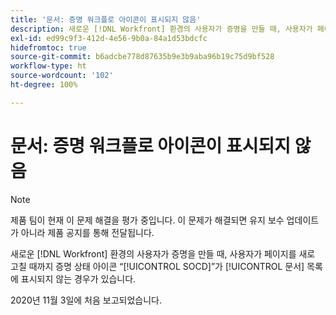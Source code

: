 ```yaml
---
title: '문서: 증명 워크플로 아이콘이 표시되지 않음'
description: 새로운 [!DNL Workfront] 환경의 사용자가 증명을 만들 때, 사용자가 페이지를 새로 고칠 때까지 증명 상태 아이콘 “SOCD”가 문서 목록에 표시되지 않는 경우가 있습니다.
exl-id: ed99c9f3-412d-4e56-9b0a-84a1d53bdcfc
hidefromtoc: true
source-git-commit: b6adcbe778d87635b9e3b9aba96b19c75d9bf528
workflow-type: ht
source-wordcount: '102'
ht-degree: 100%

---
```


# 문서: 증명 워크플로 아이콘이 표시되지 않음

<!--Converted to story-->

>[!NOTE]
>
>제품 팀이 현재 이 문제 해결을 평가 중입니다. 이 문제가 해결되면 유지 보수 업데이트가 아니라 제품 공지를 통해 전달됩니다.

새로운 [!DNL Workfront] 환경의 사용자가 증명을 만들 때, 사용자가 페이지를 새로 고칠 때까지 증명 상태 아이콘 “[!UICONTROL SOCD]”가 [!UICONTROL 문서] 목록에 표시되지 않는 경우가 있습니다.

2020년 11월 3일에 처음 보고되었습니다.

